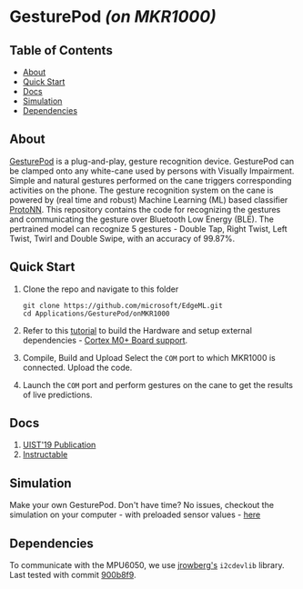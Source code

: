 GesturePod *(on MKR1000)*
=========================

## Table of Contents

- [About](#about)
- [Quick Start](#quick-start)
- [Docs](#docs)
- [Simulation](#simulation)
- [Dependencies](#dependencies)

## About

[GesturePod](https://1drv.ms/u/s!AjDloPaG_l0Et7Ikid1voOVFuI116Q) is a plug-and-play, gesture recognition device. GesturePod can be clamped onto any white-cane used by persons with Visually Impairment. Simple and natural gestures performed on the cane triggers corresponding activities on the phone. The gesture recognition system on the cane is powered by (real time and robust) Machine Learning (ML) based classifier [ProtoNN](https://github.com/Microsoft/EdgeML/blob/master/docs/publications/ProtoNN.pdf). This repository contains the code for recognizing the gestures and communicating the gesture over Bluetooth Low Energy (BLE). The pertrained model can recognize 5 gestures - Double Tap, Right Twist, Left Twist, Twirl and Double Swipe, with an accuracy of 99.87%.


## Quick Start

1. Clone the repo and navigate to this folder
	```
	git clone https://github.com/microsoft/EdgeML.git
	cd Applications/GesturePod/onMKR1000
	```
2. Refer to this [tutorial](https://microsoft.github.io/EdgeML/Projects/GesturePod/instructable.html) to build the Hardware and setup external dependencies - [Cortex M0+ Board support](https://www.hackster.io/charifmahmoudi/arduino-mkr1000-getting-started-08bb4a).
		
3. Compile, Build and Upload
	Select the ```COM``` port to which MKR1000 is connected.
	Upload the code.

4. Launch the ```COM``` port and perform gestures on the cane to get the results of live predictions.

## Docs
1. [UIST'19 Publication](https://github.com/microsoft/EdgeML/blob/master/docs/publications/GesturePod-UIST19.pdf)
2. [Instructable](https://microsoft.github.io/EdgeML/Projects/GesturePod/instructable.html)

## Simulation
Make your own GesturePod. Don't have time? No issues, checkout the simulation on your computer - with preloaded sensor values - [here](https://github.com/microsoft/EdgeML/tree/master/Applications/GesturePod/onComputer) 

## Dependencies
To communicate with the MPU6050, we use [jrowberg's](https://github.com/jrowberg/i2cdevlib) ```i2cdevlib``` library.  Last tested with commit [900b8f9](https://github.com/jrowberg/i2cdevlib/tree/900b8f959e9fa5c3126e0301f8a61d45a4ea99cc).
